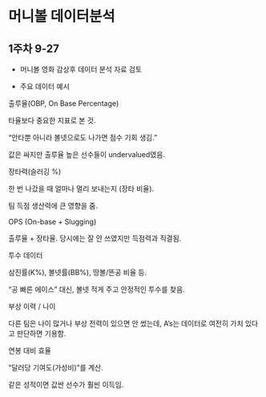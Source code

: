 # 머니볼 데이터분석

## 1주차 9-27
- 머니볼 영화 감상후 데이터 분석 자료 검토
  
- 주요 데이터 예시

출루율(OBP, On Base Percentage)

타율보다 중요한 지표로 본 것.

“안타뿐 아니라 볼넷으로도 나가면 점수 기회 생김.”

값은 싸지만 출루율 높은 선수들이 undervalued였음.

장타력(슬러깅 %)

한 번 나갔을 때 얼마나 멀리 보내는지 (장타 비율).

팀 득점 생산력에 큰 영향을 줌.

OPS (On-base + Slugging)

출루율 + 장타율. 당시에는 잘 안 쓰였지만 득점력과 직결됨.

투수 데이터

삼진률(K%), 볼넷률(BB%), 땅볼/뜬공 비율 등.

“공 빠른 에이스” 대신, 볼넷 적게 주고 안정적인 투수를 찾음.

부상 이력 / 나이

다른 팀은 나이 많거나 부상 전력이 있으면 안 썼는데, A’s는 데이터로 여전히 가치 있다고 판단하면 기용함.

연봉 대비 효율

“달러당 기여도(가성비)”를 계산.

같은 성적이면 값싼 선수가 훨씬 이득임.
